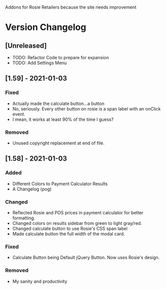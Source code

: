 Addons for Rosie Retailers because the site needs improvement


# Version Changelog

## [Unreleased]

- TODO: Refactor Code to prepare for expansion
- TODO: Add Settings Menu


## [1.59] - 2021-01-03

### Fixed

- Actually made the calculate button...a button
- No, seriously. Every other button on rosie is a span label with an onClick event.
- I mean, it works at least 90% of the time I guess? 

### Removed

- Unused copyright replacement at end of file.

## [1.58] - 2021-01-03

### Added

- Different Colors to Payment Calculator Results
- A Changelog (pog)

### Changed

- Reflected Rosie and POS prices in payment calculator for better formatting.
- Changed colors on results sidebar from green to light gray/red.
- Changed calculate button to use Rosie's CSS span label
- Made calculate button the full width of the modal card.

### Fixed

- Calculate Button being Default jQuery Button. Now uses Rosie's design.

### Removed

- My sanity and productivity
